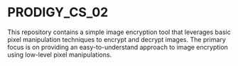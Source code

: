 # PRODIGY_CS_02
This repository contains a simple image encryption tool that leverages basic pixel manipulation techniques to encrypt and decrypt images.  The primary focus is on providing an easy-to-understand approach to image encryption using low-level pixel manipulations.
